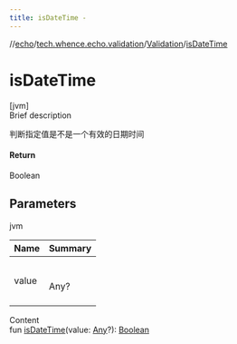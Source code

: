 ```yaml
---
title: isDateTime -
---
```

//[echo](../../index.md)/[tech.whence.echo.validation](../index.md)/[Validation](index.md)/[isDateTime](is-date-time.md)



# isDateTime  
[jvm]  
Brief description  


判断指定值是不是一个有效的日期时间



#### Return  


Boolean



## Parameters  
  
jvm  
  
|  Name|  Summary| 
|---|---|
| value| <br><br>Any?<br><br>
  
  
Content  
fun [isDateTime](is-date-time.md)(value: [Any](https://kotlinlang.org/api/latest/jvm/stdlib/kotlin/-any/index.html)?): [Boolean](https://kotlinlang.org/api/latest/jvm/stdlib/kotlin/-boolean/index.html)  



